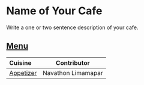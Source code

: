 # Name of Your Cafe

Write a one or two sentence description of your cafe.

## [Menu](menu.md)


| Cuisine                        | Contributor        |
|:-------------------------------|--------------------|
| [Appetizer](menu.md#Appetizer) | Navathon Limamapar |
